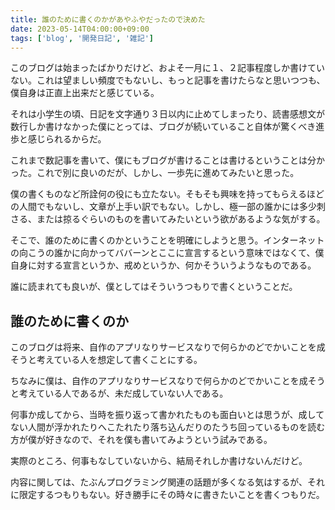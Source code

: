 ```yaml
---
title: 誰のために書くのかがあやふやだったので決めた
date: 2023-05-14T04:00:00+09:00
tags: ['blog', '開発日記', '雑記']
---
```

このブログは始まったばかりだけど、およそ一月に１、２記事程度しか書けていない。これは望ましい頻度でもないし、もっと記事を書けたらなと思いつつも、僕自身は正直上出来だと感じている。

それは小学生の頃、日記を文字通り３日以内に止めてしまったり、読書感想文が数行しか書けなかった僕にとっては、ブログが続いていること自体が驚くべき進歩と感じられるからだ。

これまで数記事を書いて、僕にもブログが書けることは書けるということは分かった。これで別に良いのだが、しかし、一歩先に進めてみたいと思った。

僕の書くものなど所詮何の役にも立たない。そもそも興味を持ってもらえるほどの人間でもないし、文章が上手い訳でもない。しかし、極一部の誰かには多少刺さる、または掠るぐらいのものを書いてみたいという欲があるような気がする。

そこで、誰のために書くのかということを明確にしようと思う。インターネットの向こうの誰かに向かってババーンとここに宣言するという意味ではなくて、僕自身に対する宣言というか、戒めというか、何かそういうようなものである。

誰に読まれても良いが、僕としてはそういうつもりで書くということだ。

## 誰のために書くのか
このブログは将来、自作のアプリなりサービスなりで何らかのどでかいことを成そうと考えている人を想定して書くことにする。

ちなみに僕は、自作のアプリなりサービスなりで何らかのどでかいことを成そうと考えている人であるが、未だ成していない人である。

何事か成してから、当時を振り返って書かれたものも面白いとは思うが、成してない人間が浮かれたりへこたれたり落ち込んだりのたうち回っているものを読む方が僕が好きなので、それを僕も書いてみようという試みである。

実際のところ、何事もなしていないから、結局それしか書けないんだけど。

内容に関しては、たぶんプログラミング関連の話題が多くなる気はするが、それに限定するつもりもない。好き勝手にその時々に書きたいことを書くつもりだ。
